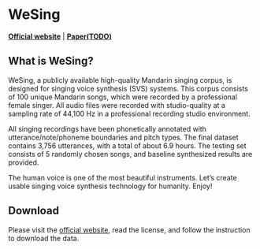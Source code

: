 # WeSing

[**Official website**](https://wenet-e2e.github.io/wesing/)
| [**Paper(TODO)**]()

## What is WeSing?

WeSing, a publicly available high-quality Mandarin singing corpus, is designed for singing voice synthesis (SVS) systems. This corpus consists of 100 unique Mandarin songs, which were recorded by a professional female singer. All audio files were recorded with studio-quality at a sampling rate of 44,100 Hz in a professional recording studio environment.

All singing recordings have been phonetically annotated with utterance/note/phoneme boundaries and pitch types. The final dataset contains 3,756 utterances, with a total of about 6.9 hours. The testing set consists of 5 randomly chosen songs, and baseline synthesized results are provided.

The human voice is one of the most beautiful instruments. Let’s create usable singing voice synthesis technology for humanity. Enjoy!


## Download

Please visit the [official website](https://wenet-e2e.github.io/wesing/),
read the license, and follow the instruction to download the data.


